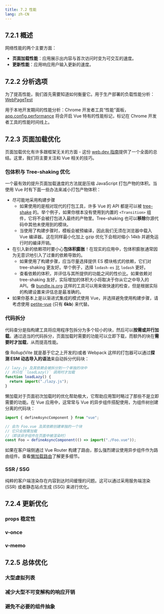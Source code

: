 ```yaml
---
title: 7.2 性能
lang: zh-CN
---
```


## 7.2.1 概述

网络性能的两个主要方面：

- **页面加载性能**：应用展示出内容与首次访问时变为可交互的速度。
- **更新性能**：应用响应用户输入更新的速度。

## 7.2.2 分析选项

为了提高性能，我们首先需要知道如何衡量它。用于生产部署的负载性能分析：[WebPageTest](https://www.webpagetest.org/)

用于本地开发期间的性能分析：Chrome 开发者工具“性能”面板，[app.config.performance](https://staging-cn.vuejs.org/api/application.html#app-config-performance) 将会开启 Vue 特有的性能标记，标记在 Chrome 开发者工具的性能时间线上。

## 7.2.3 页面加载优化

页面加载优化有许多跟框架无关的方面 - 这份 [web.dev 指南](https://web.dev/fast/)提供了一个全面的总结。这里，我们将主要关注和 Vue 相关的技巧。

### 包体积与 Tree-shaking 优化

一个最有效的提升页面加载速度的方法就是压缩 JavaScript 打包产物的体积。当使用 Vue 时有下面一些办法来减小打包产物体积：

- 尽可能地采用构建步骤
  - 如果使用的是相对现代的打包工具，许多 Vue 的 API 都是可以被 [tree-shake](https://developer.mozilla.org/zh-CN/docs/Glossary/Tree_shaking) 的。举个例子，如果你根本没有使用到内置的 `<Transition>` 组件，它将不会被打包进入最终的产物里。Tree-shaking 也可以**移除**你源代码中其他未使用到的模块。
  - 当使用了构建步骤时，模板会被预编译，因此我们无须在浏览器中载入 Vue 编译器。这在同样最小化加上 gzip 优化下会相对缩小 14kb 并避免运行时的编译开销。
- 在引入新的依赖项时要小心**包体积膨胀**！在现实的应用中，包体积膨胀通常因为无意识地引入了过重的依赖导致的。
  - 如果使用了构建步骤，应当尽量选择提供 ES 模块格式的依赖，它们对 tree-shaking 更友好。举个例子，选择 `lodash-es` 比 `lodash` 更好。
  - 查看依赖的体积，并评估与其所提供的功能之间的性价比。如果依赖对 tree-shaking 友好，实际增加的体积大小将取决于你从它之中导入的 API。像 [bundle.js.org](https://bundle.js.org/) 这样的工具可以用来做快速的检查，但是根据实际的构建设置来评估总是最准确的。
- 如果你基本上是以渐进式集成的模式使用 Vue，并选择避免使用构建步骤，请考虑使用 [petite-vue](https://github.com/vuejs/petite-vue) (只有 **6kb**) 来代替。

### 代码拆分

代码查分是指构建工具将应用程序包拆分为多个较小的块，然后可以**按需或并行加载**。通过适当的代码拆分，页面加载时需要的功能可以立即下载，而额外的块在**需要时才加载**，从而提高性能。

像 Rollup(Vite 就是基于它之上开发的)或者 Webpack 这样的打包器可以通过**探测 ESM 动态导入的语法**来自动拆分代码块：

```js
// lazy.js 及其依赖会被拆分到一个单独的块中
// 并只在 `loadLazy()` 调用时才加载
function loadLazy() {
  return import("./lazy.js");
}
```

懒加载对于页面初次加载时的优化帮助极大，它帮助应用暂时略过了那些不是立即需要的功能。在 Vue 应用中，这常常与 Vue 的异步组件搭配使用，为组件树创建分离的代码块：

```js
import { defineAsyncComponent } from "vue";

// 会为 Foo.vue 及其依赖创建单独的一个块
// 它只会按需加载
//（即该异步组件在页面中被渲染时）
const Foo = defineAsyncComponent(() => import("./Foo.vue"));
```

如果在客户端侧通过 Vue Router 构建了路由，那么强烈建议使用异步组件作为路由组件。查看[懒加载路由](https://router.vuejs.org/guide/advanced/lazy-loading.html)了解更多细节。

### SSR / SSG

纯粹的客户端渲染存在内容到达时间缓慢的问题。这可以通过采用服务端渲染 (SSR) 或者静态站点生成 (SSG) 来进行优化。

## 7.2.4 更新优化

### props 稳定性

### v-once

### v-memo

## 7.2.5 总体优化

### 大型虚拟列表

### 减少大型不可变解构的响应开销

### 避免不必要的组件抽象
